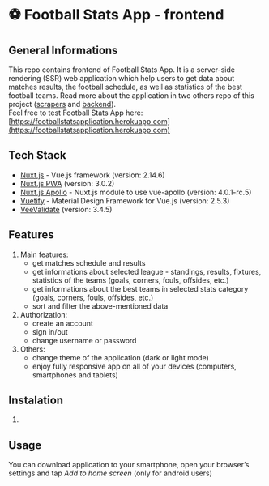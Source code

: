 # :soccer: Football Stats App - frontend

## General Informations
This repo contains frontend of Football Stats App. It is a server-side rendering (SSR) web application which help users to get data about matches results, the football schedule, as well as statistics of the best football teams. Read more about the application in two others repo of this project ([scrapers](https://github.com/Lasek25/football_stats_app_scrapers) and [backend](https://github.com/Lasek25/football_stats_app)).  
Feel free to test Football Stats App here: [https://footballstatsapplication.herokuapp.com](https://footballstatsapplication.herokuapp.com)

## Tech Stack
* [Nuxt.js](https://nuxtjs.org/) - Vue.js framework (version: 2.14.6)
* [Nuxt.js PWA](https://pwa.nuxtjs.org/) (version: 3.0.2)
* [Nuxt.js Apollo](https://github.com/nuxt-community/apollo-module) - Nuxt.js module to use vue-apollo (version: 4.0.1-rc.5)
* [Vuetify](https://vuetifyjs.com/en/) - Material Design Framework for Vue.js (version: 2.5.3)
* [VeeValidate](https://vee-validate.logaretm.com/v3) (version: 3.4.5)

## Features
1. Main features:
    * get matches schedule and results
    * get informations about selected league - standings, results, fixtures, statistics of the teams (goals, corners, fouls, offsides, etc.)
    * get informations about the best teams in selected stats category (goals, corners, fouls, offsides, etc.)
    * sort and filter the above-mentioned data
2. Authorization:
    * create an account
    * sign in/out
    * change username or password
3. Others:
    * change theme of the application (dark or light mode)
    * enjoy fully responsive app on all of your devices (computers, smartphones and tablets)

## Instalation
1. 

## Usage
You can download application to your smartphone, open your browser’s settings and tap *Add to home screen* (only for android users)

